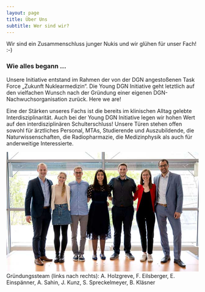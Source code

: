 ```yaml
---
layout: page
title: Über Uns
subtitle: Wer sind wir?
---
```


Wir sind ein Zusammenschluss junger Nukis und wir glühen für unser Fach! :-)



### Wie alles begann ...

Unsere Initiative entstand im Rahmen der von der DGN angestoßenen Task Force „Zukunft Nuklearmedizin“. Die Young DGN Initiative geht letztlich auf den vielfachen Wunsch nach der Gründung einer eigenen DGN-Nachwuchsorganisation zurück. Here we are!

Eine der Stärken unseres Fachs ist die bereits im klinischen Alltag gelebte Interdisziplinarität. Auch bei der Young DGN Initiative legen wir hohen Wert auf den interdisziplinären Schulterschluss! Unsere Türen stehen offen sowohl für ärztliches Personal, MTAs, Studierende und Auszubildende, die Naturwissenschaften, die Radiopharmazie, die Medizinphysik als auch für anderweitige Interessierte.

![young DGN Gründerteam](../assets/img/team_nuk22.jpg)
Gründungssteam (links nach rechts): A. Holzgreve, F. Eilsberger, E. Einspänner, A. Sahin, J. Kunz, S. Spreckelmeyer, B. Kläsner
